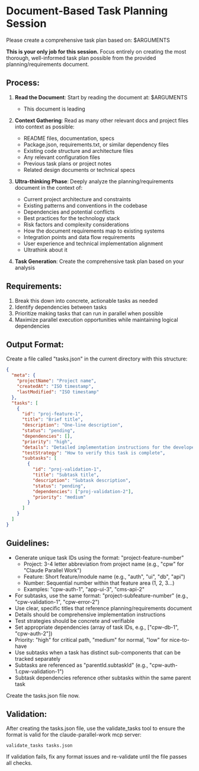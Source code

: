 # Document-Based Task Planning Session
Please create a comprehensive task plan based on: $ARGUMENTS

**This is your only job for this session.** Focus entirely on creating the most thorough, well-informed task plan possible from the provided planning/requirements document.

## Process:
1. **Read the Document**: Start by reading the document at: $ARGUMENTS
   - This document is leading

2. **Context Gathering**: Read as many other relevant docs and project files into context as possible:
   - README files, documentation, specs
   - Package.json, requirements.txt, or similar dependency files
   - Existing code structure and architecture files
   - Any relevant configuration files
   - Previous task plans or project notes
   - Related design documents or technical specs

3. **Ultra-thinking Phase**: Deeply analyze the planning/requirements document in the context of:
   - Current project architecture and constraints
   - Existing patterns and conventions in the codebase
   - Dependencies and potential conflicts
   - Best practices for the technology stack
   - Risk factors and complexity considerations
   - How the document requirements map to existing systems
   - Integration points and data flow requirements
   - User experience and technical implementation alignment
   - Ultrathink about it

4. **Task Generation**: Create the comprehensive task plan based on your analysis

## Requirements:
1. Break this down into concrete, actionable tasks as needed
2. Identify dependencies between tasks
3. Prioritize making tasks that can run in parallel when possible
4. Maximize parallel execution opportunities while maintaining logical dependencies

## Output Format:
Create a file called "tasks.json" in the current directory with this structure:

```json
{
  "meta": {
    "projectName": "Project name",
    "createdAt": "ISO timestamp",
    "lastModified": "ISO timestamp"
  },
  "tasks": [
    {
      "id": "proj-feature-1",
      "title": "Brief title",
      "description": "One-line description",
      "status": "pending",
      "dependencies": [],
      "priority": "high",
      "details": "Detailed implementation instructions for the developer",
      "testStrategy": "How to verify this task is complete",
      "subtasks": [
        {
          "id": "proj-validation-1",
          "title": "Subtask title",
          "description": "Subtask description",
          "status": "pending",
          "dependencies": ["proj-validation-2"],
          "priority": "medium"
        }
      ]
    }
  ]
}
```

## Guidelines:
- Generate unique task IDs using the format: "project-feature-number"
  - Project: 3-4 letter abbreviation from project name (e.g., "cpw" for "Claude Parallel Work")
  - Feature: Short feature/module name (e.g., "auth", "ui", "db", "api")
  - Number: Sequential number within that feature area (1, 2, 3...)
  - Examples: "cpw-auth-1", "app-ui-3", "cms-api-2"
- For subtasks, use the same format: "project-subfeature-number" (e.g., "cpw-validation-1", "cpw-error-2")
- Use clear, specific titles that reference planning/requirements document
- Details should be comprehensive implementation instructions
- Test strategies should be concrete and verifiable
- Set appropriate dependencies (array of task IDs, e.g., ["cpw-db-1", "cpw-auth-2"])
- Priority: "high" for critical path, "medium" for normal, "low" for nice-to-have
- Use subtasks when a task has distinct sub-components that can be tracked separately
- Subtasks are referenced as "parentId.subtaskId" (e.g., "cpw-auth-1.cpw-validation-1")
- Subtask dependencies reference other subtasks within the same parent task

Create the tasks.json file now.

## Validation:
After creating the tasks.json file, use the validate_tasks tool to ensure the format is valid for the claude-parallel-work mcp server:

```
validate_tasks tasks.json
```

If validation fails, fix any format issues and re-validate until the file passes all checks.